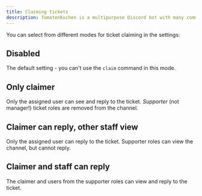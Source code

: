 ```yaml
---
title: Claiming tickets
description: TomatenKuchen is a multipurpose Discord bot with many common and innovative features for your server. Explains the ticket system and the claiming system.
---
```


You can select from different modes for ticket claiming in the settings:

## Disabled

The default setting - you can't use the `claim` command in this mode.

## Only claimer

Only the assigned user can see and reply to the ticket. *Supporter* (not manager!) ticket roles are removed from the channel.

## Claimer can reply, other staff view

Only the assigned user can reply to the ticket. Supporter roles can view the channel, but cannot reply.

## Claimer and staff can reply

The claimer and users from the supporter roles can view and reply to the ticket.

